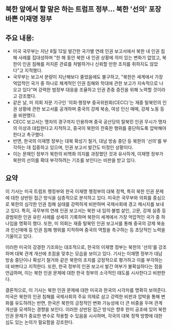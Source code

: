## 북한 앞에서 할 말은 하는 트럼프 정부… 북한 '선의' 포장 바쁜 이재명 정부

## 주요 내용:
*   미국 국무부는 지난 8월 12일 발간한 국가별 연례 인권 보고서에서 북한 내 인권 침해 사례를 집대성하며 "한 해 동안 북한 내 인권 상황에 의미 있는 변화가 없었고, 북한이 인권 침해를 저지른 관료를 처벌하거나 신뢰할 만한 조치를 취하지도 않았다"고 지적했다.
*   국무부는 보고서 분량이 지난해보다 줄었음에도 불구하고, "북한은 세계에서 가장 억압적인 국가 중 하나로 체계적인 인권 침해와 학대에 관한 보고가 지속적으로 나오고 있다"며 강력한 범정부 대응을 조율하고 인권 존중 증진을 위해 노력할 것이라고 강조했다.
*   같은 날, 미 의회 자문 기구인 '의회·행정부 중국위원회(CECC)'는 재중 탈북민의 인권 상황에 관한 보고서를 공개하며 중국의 강제 북송, 여성 인신 매매, 강제 노동 등을 비판했다.
*   CECC 보고서는 맹자의 경구까지 인용하며 중국 공산당의 탈북민 인권 무시가 맹자의 이상과 대립한다고 지적하고, 중국이 북한의 잔혹한 행위를 중단하도록 압박해야 한다고 촉구했다.
*   반면, 한국의 이재명 정부는 대북 확성기 철거, 대남 방송 중단 등 북한의 '선의'를 부각하는 데 집중하고 있으며, 인권 보고서 발간도 미정인 상황이다.
*   이는 문재인 정부가 북한의 비핵화 의지를 과장했던 것과 유사하게, 이재명 정부가 북한의 선의를 확대 부각하려는 기조를 보인다는 비판을 받고 있다.

## 요약
이 기사는 미국 트럼프 행정부와 한국 이재명 행정부의 대북 정책, 특히 북한 인권 문제에 대한 상반된 접근 방식을 심층적으로 분석하고 있다. 미국은 국무부와 의회를 중심으로 북한의 심각한 인권 침해 실태를 강력하게 비판하며 국제사회에 경고 메시지를 보내고 있다. 특히, 국무부의 연례 인권 보고서는 북한 내 임의·불법 살인, 고문, 강제 실종 등 광범위한 인권 유린 사례를 상세히 기록하며 북한이 세계에서 가장 억압적인 국가 중 하나임을 명확히 했다. 또한, 미 의회는 재중 탈북민 인권 보고서를 통해 중국의 강제 북송과 인신매매 등 인권 침해 행위를 지적하며 중국의 역할을 촉구하는 등 초당적인 노력을 기울이고 있다.

이러한 미국의 강경한 기조와는 대조적으로, 한국의 이재명 정부는 북한의 '선의'를 강조하며 대북 관계 개선에 초점을 맞추는 모습을 보이고 있다. 기사는 이재명 정부가 대남 방송 중단이나 확성기 철거와 같은 북한의 조치를 긍정적으로 평가하고 이를 부각하는 데 바쁘다고 지적한다. 또한, 한국 정부의 인권 보고서 발간 여부가 불확실하다는 점을 언급하며, 이는 북한 인권 문제에 대한 한국 정부의 소극적인 태도를 시사한다고 비판한다.

결론적으로, 이 기사는 북한 인권 문제에 대한 미국과 한국의 시각차를 명확히 보여준다. 미국은 북한의 인권 침해를 국제사회의 주요 의제로 삼고 강력한 비판과 압박을 통해 변화를 유도하려는 반면, 한국은 북한의 긍정적인 변화 가능성에 더 큰 비중을 두며 관계 개선을 모색하는 경향을 보인다. 이러한 상반된 접근 방식은 향후 한미 공조에 있어 북한 인권 문제가 중요한 변수로 작용할 수 있음을 시사하며, 각국의 대북 정책 방향에 대한 심도 있는 논의가 필요함을 강조한다.